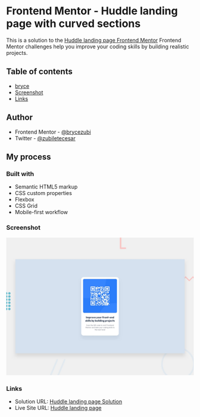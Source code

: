 # Frontend Mentor - Huddle landing page with curved sections
This is a solution to the [Huddle landing page Frontend Mentor](https://www.frontendmentor.io/solutions/huddle-landing-page-curved-section-HkGkZCBKog)
Frontend Mentor challenges help you improve your coding skills by building realistic projects. 

## Table of contents
- [bryce](#author)
- [Screenshot](#screenshot)
- [Links](#links)

## Author
- Frontend Mentor - [@brycezubi](https://www.frontendmentor.io/profile/brycezubi)
- Twitter - [@zubiletecesar](https://twitter.com/home)

## My process

### Built with

- Semantic HTML5 markup
- CSS custom properties
- Flexbox
- CSS Grid
- Mobile-first workflow

### Screenshot

![Design preview for the Huddle landing page coding challenge](https://github.com/Orisabiyi/qr-component-code/blob/main/design/desktop-preview.jpg)

### Links

- Solution URL: [Huddle landing page Solution](https://www.frontendmentor.io/solutions/qr-code-component-1WihnUSKDE)
- Live Site URL: [Huddle landing page ](https://brycezubi.github.io/Huddle-Lading-Curve/)
